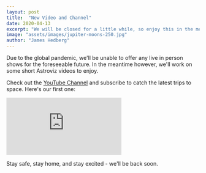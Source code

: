 ```yaml
---
layout: post
title:  "New Video and Channel"
date: 2020-04-13
excerpt: "We will be closed for a little while, so enjoy this in the meantime"
image: "assets/images/jupiter-moons-250.jpg"
author: "James Hedberg"
---
```


Due to the global pandemic, we'll be unable to offer any live in person shows for the foreseeable future. In the meantime however, we'll work on some short Astroviz videos to enjoy.

Check out the [YouTube Channel](http://www.youtube.com/channel/UCK0idWfnwPocnlCwhJoxMng) and subscribe to catch the latest trips to space. Here's our first one:

<div class='embed-container'><iframe src='https://www.youtube.com/embed/-qhx-ATrUbo' frameborder='0' allowfullscreen></iframe></div>


Stay safe, stay home, and stay excited - we'll be back soon.
